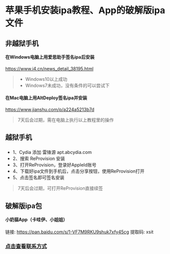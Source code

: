 # 苹果手机安装ipa教程、App的破解版ipa文件

## 非越狱手机
#### 在Windows电脑上用爱思助手签名ipa后安装
https://www.i4.cn/news_detail_38195.html

> * Windows10以上成功 
> * Windows7未成功，没有条件的可以尝试下

#### 在Mac电脑上用AltDeploy签名ipa并安装
https://www.jianshu.com/p/a224a5213b7d

> 7天后会过期，需在电脑上执行以上教程里的操作

## 越狱手机
### 
* 1、Cydia 添加 雷锋源 apt.abcydia.com
* 2、搜索 ReProvision 安装
* 3、打开ReProvision，登录好AppleId账号
* 4、下载好ipa文件到手机后，点击分享按钮，使用ReProvision打开
* 5、点击签名即可签名安装

> 7天后会过期，可打开ReProvision直接续签

## 破解版ipa包
#### 小奶猫App（卡哇伊、小姐姐）
链接: https://pan.baidu.com/s/1-VF7M9RKU9shuk7xfy45cg 提取码: xsit

### [点击查看联系方式](https://github.com/yy678/1/blob/master/README_DETAIL.md)
